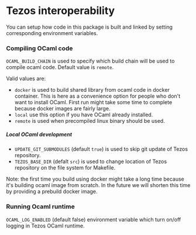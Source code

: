Tezos interoperability
==============

You can setup how code in this package is built and linked by setting corresponding environment variables.

### Compiling OCaml code
`OCAML_BUILD_CHAIN` is used to specify which build chain will be used to compile ocaml code.
Default value is `remote`.

Valid values are:
* `docker` is used to build shared library from ocaml code in docker container. This is here as a convenience option for
people who don't want to install OCaml. First run might take some time to complete because docker images are fairly large. 
* `local` use this option if you have OCaml already installed.
* `remote` is used when precompiled linux binary should be used.

##### Local OCaml development
* `UPDATE_GIT_SUBMODULES` (default `true`) is used to skip git update of Tezos repository.
* `TEZOS_BASE_DIR` (defalt `src`) is used to change location of Tezos repository on the file system for Makefile.

Note: the first time you build using docker might take a long time because it's building ocaml image from scratch.
In the future we will shorten this time by providing a prebuild docker image.

### Running Ocaml runtime
`OCAML_LOG_ENABLED` (default false) environment variable which turn on/off logging in Tezos OCaml runtime.
